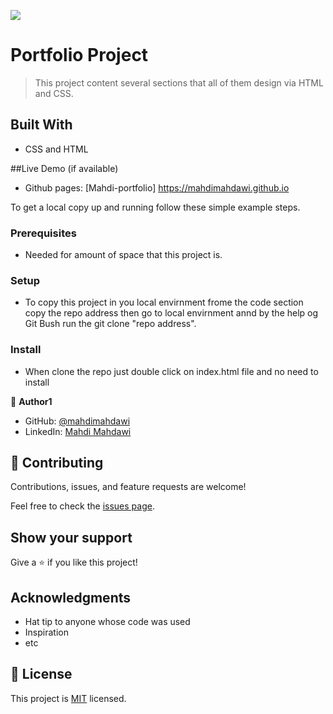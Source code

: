 ![](https://img.shields.io/badge/Microverse-blueviolet)

# Portfolio Project

> This project content several sections that all of them design via HTML and CSS.


## Built With

- CSS and HTML

##Live Demo (if available)
- Github pages: [Mahdi-portfolio] https://mahdimahdawi.github.io


To get a local copy up and running follow these simple example steps.

### Prerequisites
- Needed for amount of space that this project is.

### Setup
- To copy this project in you local envirnment frome the code section copy the repo address then go to local envirnment annd by the help og Git Bush run the git clone "repo address".

### Install
- When clone the repo just double click on index.html file and no need to install



👤 **Author1**

- GitHub: [@mahdimahdawi](https://github.com/mahdimahdawi)
- LinkedIn: [Mahdi Mahdawi](https://linkedin.com/feed/)

## 🤝 Contributing

Contributions, issues, and feature requests are welcome!

Feel free to check the [issues page](../../issues/).

## Show your support

Give a ⭐️ if you like this project!

## Acknowledgments

- Hat tip to anyone whose code was used
- Inspiration
- etc

## 📝 License

This project is [MIT](./MIT.md) licensed.
